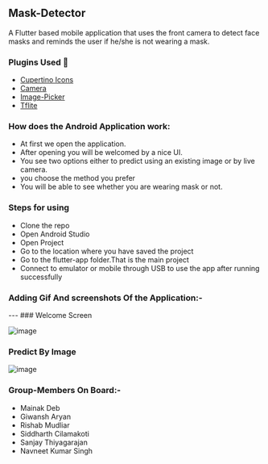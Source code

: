 ## Mask-Detector 
A Flutter based mobile application that uses the front camera to detect face masks and reminds the user if he/she is not wearing a mask. 


### Plugins Used :rocket: ##
<ul>
  <li><a href ='https://pub.dev/packages/cupertino_icons'>Cupertino Icons</a></li>
  <li><a href='https://pub.dev/packages/camera'>Camera</a></li>
  <li><a href='https://pub.dev/packages/image_picker'>Image-Picker</a></li>
  <li><a href='https://pub.dev/packages/tflite'>Tflite</a></li>
 </ul>
<h3>How does the Android Application work:</h3>
<ul>
  <li> At first we open the application.</li>
  <li>After opening you will be welcomed by a nice UI.</li>
  <li>You see two options either to predict using an existing image or by live camera.</li>
  <li>you choose the method you prefer</li>
  <li>You will be able to see whether you are wearing mask or not.</li>
 </ul>
<h3> Steps for using</h3>
<ul>
  <li>Clone the repo</li>
  <li>Open Android Studio</li>
  <li>Open Project</li>
  <li>Go to the location where you have saved the project</li>
  <li>Go to the flutter-app folder.That is the main project</li>
  <li>Connect to emulator or mobile through USB to use the app after running  successfully</li>
</ul>
<h3>Adding Gif And screenshots Of the Application:-</h3>
---
### Welcome Screen

![image](https://user-images.githubusercontent.com/53183532/94363423-a15f0c80-00df-11eb-8b5f-3d2da1dbe440.png)
### Predict By Image
![image](https://user-images.githubusercontent.com/53183532/94363440-bb98ea80-00df-11eb-81c1-3e9cb67cb5cd.png)




### Group-Members On Board:-
- Mainak Deb
- Giwansh Aryan
- Rishab Mudliar
- Siddharth Cilamakoti
- Sanjay Thiyagarajan
- Navneet Kumar Singh
